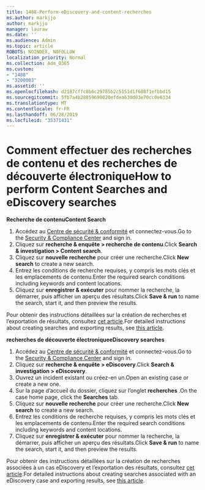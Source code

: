 ```yaml
---
title: 1488-Perform-eDiscovery-and-content-recherches
ms.author: markjjo
author: markjjo
manager: lauraw
ms.date: ''
ms.audience: Admin
ms.topic: article
ROBOTS: NOINDEX, NOFOLLOW
localization_priority: Normal
ms.collection: Adm_O365
ms.custom:
- "1488"
- "3200003"
ms.assetid: ''
ms.openlocfilehash: d2187cffc8b6c29785b2c5151d1f608f1efbbd15
ms.sourcegitcommit: 5fb7a4b28859690020efdea630d03e70cc0e6334
ms.translationtype: MT
ms.contentlocale: fr-FR
ms.lasthandoff: 06/28/2019
ms.locfileid: "35371431"
---
```

# <a name="how-to-perform-content-searches-and-ediscovery-searches"></a><span data-ttu-id="837b6-102">Comment effectuer des recherches de contenu et des recherches de découverte électronique</span><span class="sxs-lookup"><span data-stu-id="837b6-102">How to perform Content Searches and eDiscovery searches</span></span>

<span data-ttu-id="837b6-103">**Recherche de contenu**</span><span class="sxs-lookup"><span data-stu-id="837b6-103">**Content Search**</span></span>

1. <span data-ttu-id="837b6-104">Accédez au [Centre de sécurité & conformité](https://protection.office.com) et connectez-vous.</span><span class="sxs-lookup"><span data-stu-id="837b6-104">Go to the [Security & Compliance Center](https://protection.office.com) and sign in.</span></span>
2. <span data-ttu-id="837b6-105">Cliquez sur **recherche & enquête > recherche de contenu**.</span><span class="sxs-lookup"><span data-stu-id="837b6-105">Click **Search & investigation > Content search**.</span></span>
3. <span data-ttu-id="837b6-106">Cliquez sur **nouvelle recherche** pour créer une recherche.</span><span class="sxs-lookup"><span data-stu-id="837b6-106">Click **New search** to create a new search.</span></span>
4. <span data-ttu-id="837b6-107">Entrez les conditions de recherche requises, y compris les mots clés et les emplacements de contenu.</span><span class="sxs-lookup"><span data-stu-id="837b6-107">Enter the required search conditions including keywords and content locations.</span></span>  
5. <span data-ttu-id="837b6-108">Cliquez sur **enregistrer & exécuter** pour nommer la recherche, la démarrer, puis afficher un aperçu des résultats.</span><span class="sxs-lookup"><span data-stu-id="837b6-108">Click **Save & run** to name the search, start it, and then preview the results.</span></span>

<span data-ttu-id="837b6-109">Pour obtenir des instructions détaillées sur la création de recherches et l’exportation de résultats, consultez [cet article](https://docs.microsoft.com/office365/securitycompliance/content-search).</span><span class="sxs-lookup"><span data-stu-id="837b6-109">For detailed instructions about creating searches and exporting results, see [this article](https://docs.microsoft.com/office365/securitycompliance/content-search).</span></span>

<span data-ttu-id="837b6-110">**recherches de découverte électronique**</span><span class="sxs-lookup"><span data-stu-id="837b6-110">**eDiscovery searches**</span></span>

1. <span data-ttu-id="837b6-111">Accédez au [Centre de sécurité & conformité](https://protection.office.com) et connectez-vous.</span><span class="sxs-lookup"><span data-stu-id="837b6-111">Go to the [Security & Compliance Center](https://protection.office.com) and sign in.</span></span>
2. <span data-ttu-id="837b6-112">Cliquez sur **recherche & enquête > eDiscovery**.</span><span class="sxs-lookup"><span data-stu-id="837b6-112">Click **Search & investigation > eDiscovery**.</span></span>
3. <span data-ttu-id="837b6-113">Ouvrez un incident existant ou créez-en un.</span><span class="sxs-lookup"><span data-stu-id="837b6-113">Open an existing case or create a new one.</span></span>
4. <span data-ttu-id="837b6-114">Sur la page d’accueil du dossier, cliquez sur l’onglet **recherches** .</span><span class="sxs-lookup"><span data-stu-id="837b6-114">On the case home page, click the **Searches** tab.</span></span>  
5. <span data-ttu-id="837b6-115">Cliquez sur **nouvelle recherche** pour créer une recherche.</span><span class="sxs-lookup"><span data-stu-id="837b6-115">Click **New search** to create a new search.</span></span>
6. <span data-ttu-id="837b6-116">Entrez les conditions de recherche requises, y compris les mots clés et les emplacements de contenu.</span><span class="sxs-lookup"><span data-stu-id="837b6-116">Enter the required search conditions including keywords and content locations.</span></span>  
7. <span data-ttu-id="837b6-117">Cliquez sur **enregistrer & exécuter** pour nommer la recherche, la démarrer, puis afficher un aperçu des résultats.</span><span class="sxs-lookup"><span data-stu-id="837b6-117">Click **Save & run** to name the search, start it, and then preview the results.</span></span>

<span data-ttu-id="837b6-118">Pour obtenir des instructions détaillées sur la création de recherches associées à un cas eDiscovery et l’exportation des résultats, consultez [cet article](https://docs.microsoft.com/office365/securitycompliance/ediscovery-cases).</span><span class="sxs-lookup"><span data-stu-id="837b6-118">For detailed instructions about creating searches associated with an eDiscovery case and exporting results, see [this article](https://docs.microsoft.com/office365/securitycompliance/ediscovery-cases).</span></span>